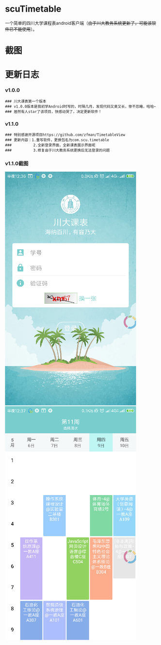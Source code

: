 # scuTimetable
一个简单的四川大学课程表android客户端（~~由于川大教务系统更新了，可能该软件已不能使用~~）。

# 截图



# 更新日志
### v1.0.0
    ### 川大课表第一个版本
    ### v1.0.0版本是我初学Android时写的，时隔几月，发现代码又臭又长，惨不忍睹，哈哈~
    ### 居然有人star了该项目，快感动哭了，决定更新软件！
    
### v1.1.0
    ### 特别感谢开源项目https://github.com/zfman/TimetableView
    ### 更新内容：1.重写软件，更换包名为com.scu.timetable
    ###          2.全新登录界面，全新课表展示界面呢
    ###          3.修复由于川大教务系统更换后无法登录的问题
### v1.1.0截图
![avi](screenshots/screenshot1.png)
![avi](screenshots/screenshot2.png)
    
